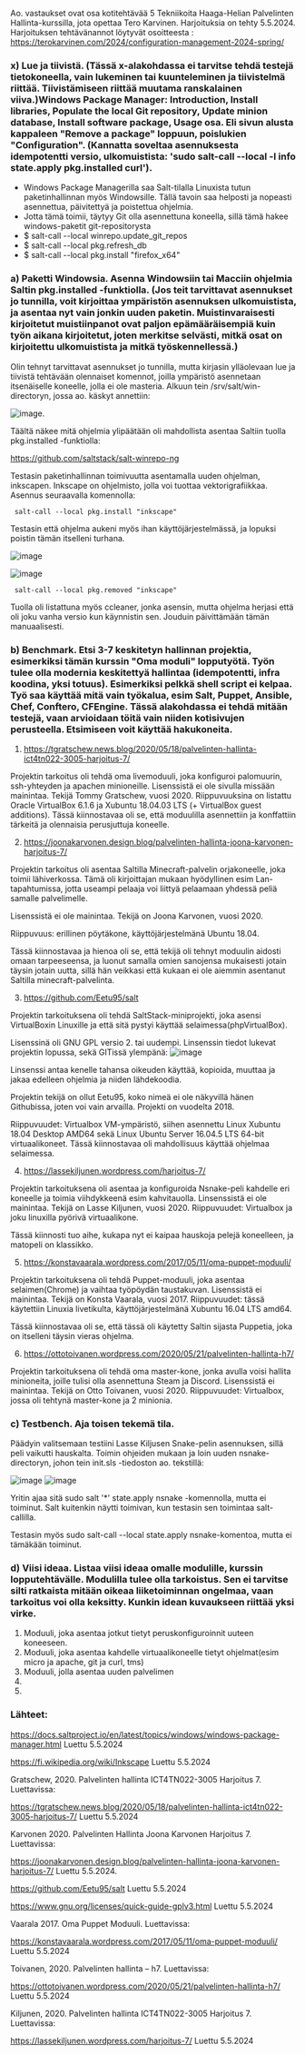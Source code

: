 Ao. vastaukset ovat osa kotitehtävää 5 Tekniikoita Haaga-Helian Palvelinten Hallinta-kurssilla, jota opettaa Tero Karvinen. Harjoituksia on tehty 5.5.2024.
Harjoituksen tehtävänannot löytyvät osoitteesta : https://terokarvinen.com/2024/configuration-management-2024-spring/

### x) Lue ja tiivistä. (Tässä x-alakohdassa ei tarvitse tehdä testejä tietokoneella, vain lukeminen tai kuunteleminen ja tiivistelmä riittää. Tiivistämiseen riittää muutama ranskalainen viiva.)Windows Package Manager: Introduction, Install libraries, Populate the local Git repository, Update minion database, Install software package, Usage osa. Eli sivun alusta kappaleen "Remove a package" loppuun, poislukien "Configuration". (Kannatta soveltaa asennuksesta idempotentti versio, ulkomuistista: 'sudo salt-call --local -l info state.apply pkg.installed curl').

- Windows Package Managerilla saa Salt-tilalla Linuxista tutun paketinhallinnan myös Windowsille. Tällä tavoin saa helposti ja nopeasti asennettua, päivitettyä ja poistettua ohjelmia.
- Jotta tämä toimii, täytyy Git olla asennettuna koneella, sillä tämä hakee windows-paketit git-repositorysta
- $ salt-call --local winrepo.update_git_repos
- $ salt-call --local pkg.refresh_db
- $ salt-call --local pkg.install "firefox_x64"



### a) Paketti Windowsia. Asenna Windowsiin tai Macciin ohjelmia Saltin pkg.installed -funktiolla. (Jos teit tarvittavat asennukset jo tunnilla, voit kirjoittaa ympäristön asennuksen ulkomuistista, ja asentaa nyt vain jonkin uuden paketin. Muistinvaraisesti kirjoitetut muistiinpanot ovat paljon epämääräisempiä kuin työn aikana kirjoitetut, joten merkitse selvästi, mitkä osat on kirjoitettu ulkomuistista ja mitkä työskennellessä.)

Olin tehnyt tarvittavat asennukset jo tunnilla, mutta kirjasin ylläolevaan lue ja tiivistä tehtävään olennaiset komennot, joilla ympäristö asennetaan itsenäiselle koneelle, jolla ei ole masteria. Alkuun tein /srv/salt/win-directoryn, jossa ao. käskyt annettiin: 

![image](https://github.com/katariinarytkonen/palvelintenhallinta/assets/164856665/fd1fbe31-a448-47c0-ba9d-9449dfb13909).

Täältä näkee mitä ohjelmia ylipäätään oli mahdollista asentaa Saltiin tuolla pkg.installed -funktiolla:

https://github.com/saltstack/salt-winrepo-ng 

Testasin paketinhallinnan toimivuutta asentamalla uuden ohjelman, inkscapen. Inkscape on ohjelmisto, jolla voi tuottaa vektorigrafiikkaa. Asennus seuraavalla komennolla:

     salt-call --local pkg.install "inkscape"

Testasin että ohjelma aukeni myös ihan käyttöjärjestelmässä, ja lopuksi poistin tämän itselleni turhana.

![image](https://github.com/katariinarytkonen/palvelintenhallinta/assets/164856665/779833f9-9d62-45df-b711-6917b1faa69b)

![image](https://github.com/katariinarytkonen/palvelintenhallinta/assets/164856665/060628df-403a-406e-a2c8-548564e4eef9)

     salt-call --local pkg.removed "inkscape"

Tuolla oli listattuna myös ccleaner, jonka asensin, mutta ohjelma herjasi että oli joku vanha versio kun käynnistin sen. Jouduin päivittämään tämän manuaalisesti.



### b) Benchmark. Etsi 3-7 keskitetyn hallinnan projektia, esimerkiksi tämän kurssin "Oma moduli" lopputyötä. Työn tulee olla modernia keskitettyä hallintaa (idempotentti, infra koodina, yksi totuus). Esimerkiksi pelkkä shell script ei kelpaa. Työ saa käyttää mitä vain työkalua, esim Salt, Puppet, Ansible, Chef, Conftero, CFEngine. Tässä alakohdassa ei tehdä mitään testejä, vaan arvioidaan töitä vain niiden kotisivujen perusteella. Etsimiseen voit käyttää hakukoneita.

1. https://tgratschew.news.blog/2020/05/18/palvelinten-hallinta-ict4tn022-3005-harjoitus-7/

Projektin tarkoitus oli tehdä oma livemoduuli, joka konfiguroi palomuurin, ssh-yhteyden ja apachen minioneille. Lisenssistä ei ole sivulla missään mainintaa. Tekijä Tommy Gratschew, vuosi 2020. 
Riippuvuuksina on listattu Oracle VirtualBox 6.1.6 ja Xubuntu 18.04.03 LTS (+ VirtualBox guest additions).
Tässä kiinnostavaa oli se, että moduulilla asennettiin ja konffattiin tärkeitä ja olennaisia perusjuttuja koneelle.  

2. https://joonakarvonen.design.blog/palvelinten-hallinta-joona-karvonen-harjoitus-7/

Projektin tarkoitus oli asentaa Saltilla Minecraft-palvelin orjakoneelle, joka toimii lähiverkossa. Tämä oli kirjoittajan mukaan hyödyllinen esim Lan-tapahtumissa, jotta useampi pelaaja voi liittyä pelaamaan yhdessä peliä samalle palvelimelle.

Lisenssistä ei ole mainintaa. Tekijä on Joona Karvonen, vuosi 2020.

Riippuvuus: erillinen pöytäkone, käyttöjärjestelmänä Ubuntu 18.04.

Tässä kiinnostavaa ja hienoa oli se, että tekijä oli tehnyt moduulin aidosti omaan tarpeeseensa, ja luonut samalla omien sanojensa mukaisesti jotain täysin jotain uutta, sillä hän veikkasi että kukaan ei ole aiemmin asentanut Saltilla minecraft-palvelinta. 

3. https://github.com/Eetu95/salt
   
Projektin tarkoituksena oli tehdä SaltStack-miniprojekti, joka asensi VirtualBoxin Linuxille ja että sitä pystyi käyttää selaimessa(phpVirtualBox).

Lisenssinä oli GNU GPL versio 2. tai uudempi. Linsenssin tiedot lukevat projektin lopussa, sekä GITissä ylempänä: ![image](https://github.com/katariinarytkonen/palvelintenhallinta/assets/164856665/1e7ead4b-9650-45d9-90b8-e6705855f616)

Linsenssi antaa kenelle tahansa oikeuden käyttää, kopioida, muuttaa ja jakaa edelleen ohjelmia ja niiden lähdekoodia. 

Projektin tekijä on ollut Eetu95, koko nimeä ei ole näkyvillä hänen Githubissa, joten voi vain arvailla. Projekti on vuodelta 2018.

Riippuvuudet: Virtualbox VM-ympäristö, siihen asennettu Linux Xubuntu 18.04 Desktop AMD64 sekä Linux Ubuntu Server 16.04.5 LTS 64-bit virtuaalikoneet.
Tässä kiinnostavaa oli mahdollisuus käyttää ohjelmaa selaimessa.

4. https://lassekiljunen.wordpress.com/harjoitus-7/

Projektin tarkoituksena oli asentaa ja konfiguroida Nsnake-peli kahdelle eri koneelle ja toimia viihdykkeenä esim kahvitauolla.
Linsenssistä ei ole mainintaa. Tekijä on Lasse Kiljunen, vuosi 2020.
Riippuvuudet: Virtualbox ja joku linuxilla pyörivä virtuaalikone.

Tässä kiinnosti tuo aihe, kukapa nyt ei kaipaa hauskoja pelejä koneelleen, ja matopeli on klassikko.

5. https://konstavaarala.wordpress.com/2017/05/11/oma-puppet-moduuli/

Projektin tarkoituksena oli tehdä Puppet-moduuli, joka asentaa selaimen(Chrome) ja vaihtaa työpöydän taustakuvan. 
Lisenssistä ei mainintaa. Tekijä on Konsta Vaarala, vuosi 2017.
Riippuvuudet: tässä käytettiin Linuxia livetikulta, käyttöjärjestelmänä Xubuntu 16.04 LTS amd64.

Tässä kiinnostavaa oli se, että tässä oli käytetty Saltin sijasta Puppetia, joka on itselleni täysin vieras ohjelma.

6. https://ottotoivanen.wordpress.com/2020/05/21/palvelinten-hallinta-h7/

Projektin tarkoituksena oli tehdä oma master-kone, jonka avulla voisi hallita minioneita, joille tulisi olla asennettuna Steam ja Discord.
Lisenssistä ei mainintaa. Tekijä on Otto Toivanen, vuosi 2020.
Riippuvuudet: Virtualbox, jossa oli tehtynä master-kone ja 2 minionia.


### c) Testbench. Aja toisen tekemä tila.

Päädyin valitsemaan testiini Lasse Kiljusen Snake-pelin asennuksen, sillä peli vaikutti hauskalta.
Toimin ohjeiden mukaan ja loin uuden nsnake-directoryn, johon tein init.sls -tiedoston ao. tekstillä: 

![image](https://github.com/katariinarytkonen/palvelintenhallinta/assets/164856665/b78203a9-4c7f-4640-b184-e467e4db076f)
![image](https://github.com/katariinarytkonen/palvelintenhallinta/assets/164856665/97791d81-7443-465b-95f2-f207932733f1)

Yritin ajaa sitä sudo salt '*' state.apply nsnake -komennolla, mutta ei toiminut. Salt kuitenkin näytti toimivan, kun testasin sen toimintaa salt-callilla.

Testasin myös sudo salt-call --local state.apply nsnake-komentoa, mutta ei tämäkään toiminut.


### d) Viisi ideaa. Listaa viisi ideaa omalle modulille, kurssin lopputehtävälle. Modulilla tulee olla tarkoistus. Sen ei tarvitse silti ratkaista mitään oikeaa liiketoiminnan ongelmaa, vaan tarkoitus voi olla keksitty. Kunkin idean kuvaukseen riittää yksi virke. 

1. Moduuli, joka asentaa jotkut tietyt peruskonfiguroinnit uuteen koneeseen.
2. Moduuli, joka asentaa kahdelle virtuaalikoneelle tietyt ohjelmat(esim micro ja apache, git ja curl, tms)
3. Moduuli, jolla asentaa uuden palvelimen 
4. 
5.


### Lähteet:

https://docs.saltproject.io/en/latest/topics/windows/windows-package-manager.html Luettu 5.5.2024

https://fi.wikipedia.org/wiki/Inkscape Luettu 5.5.2024 

Gratschew, 2020. Palvelinten hallinta ICT4TN022-3005 Harjoitus 7. Luettavissa: 

https://tgratschew.news.blog/2020/05/18/palvelinten-hallinta-ict4tn022-3005-harjoitus-7/ Luettu 5.5.2024

Karvonen 2020. Palvelinten Hallinta Joona Karvonen Harjoitus 7. Luettavissa:

https://joonakarvonen.design.blog/palvelinten-hallinta-joona-karvonen-harjoitus-7/ Luettu 5.5.2024.

https://github.com/Eetu95/salt Luettu 5.5.2024

https://www.gnu.org/licenses/quick-guide-gplv3.html Luettu 5.5.2024

Vaarala 2017. Oma Puppet Moduuli. Luettavissa:

https://konstavaarala.wordpress.com/2017/05/11/oma-puppet-moduuli/ Luettu 5.5.2024

Toivanen, 2020. Palvelinten hallinta – h7. Luettavissa:

https://ottotoivanen.wordpress.com/2020/05/21/palvelinten-hallinta-h7/ Luettu 5.5.2024

Kiljunen, 2020. Palvelinten hallinta ICT4TN022-3005 Harjoitus 7. Luettavissa:

https://lassekiljunen.wordpress.com/harjoitus-7/ Luettu 5.5.2024
